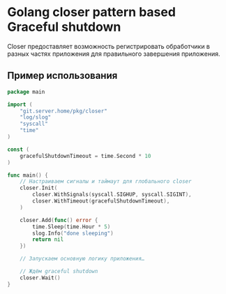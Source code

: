 # Golang closer pattern based Graceful shutdown

Closer предоставляет возможность регистрировать обработчики в разных частях приложения для правильного
завершения приложения.

## Пример использования
```go
package main

import (
	"git.server.home/pkg/closer"
	"log/slog"
	"syscall"
	"time"
)

const (
	gracefulShutdownTimeout = time.Second * 10
)

func main() {
	// Настраиваем сигналы и таймаут для глобального closer
	closer.Init(
		closer.WithSignals(syscall.SIGHUP, syscall.SIGINT),
		closer.WithTimeout(gracefulShutdownTimeout),
	)

	closer.Add(func() error {
		time.Sleep(time.Hour * 5)
		slog.Info("done sleeping")
		return nil
	})

	// Запускаем основную логику приложения…

	// Ждём graceful shutdown
	closer.Wait()
}
```